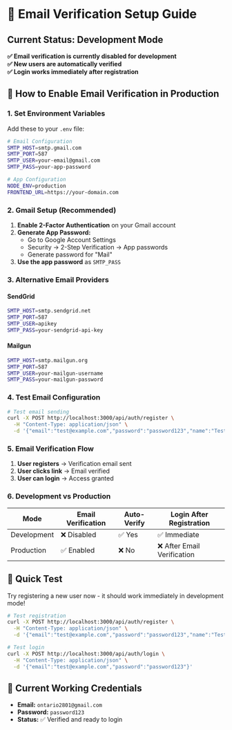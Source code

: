 # 📧 Email Verification Setup Guide

## Current Status: Development Mode

**✅ Email verification is currently disabled for development**  
**✅ New users are automatically verified**  
**✅ Login works immediately after registration**

## 🔧 How to Enable Email Verification in Production

### 1. Set Environment Variables

Add these to your `.env` file:

```bash
# Email Configuration
SMTP_HOST=smtp.gmail.com
SMTP_PORT=587
SMTP_USER=your-email@gmail.com
SMTP_PASS=your-app-password

# App Configuration
NODE_ENV=production
FRONTEND_URL=https://your-domain.com
```

### 2. Gmail Setup (Recommended)

1. **Enable 2-Factor Authentication** on your Gmail account
2. **Generate App Password:**
   - Go to Google Account Settings
   - Security → 2-Step Verification → App passwords
   - Generate password for "Mail"
3. **Use the app password** as `SMTP_PASS`

### 3. Alternative Email Providers

#### SendGrid
```bash
SMTP_HOST=smtp.sendgrid.net
SMTP_PORT=587
SMTP_USER=apikey
SMTP_PASS=your-sendgrid-api-key
```

#### Mailgun
```bash
SMTP_HOST=smtp.mailgun.org
SMTP_PORT=587
SMTP_USER=your-mailgun-username
SMTP_PASS=your-mailgun-password
```

### 4. Test Email Configuration

```bash
# Test email sending
curl -X POST http://localhost:3000/api/auth/register \
  -H "Content-Type: application/json" \
  -d '{"email":"test@example.com","password":"password123","name":"Test User"}'
```

### 5. Email Verification Flow

1. **User registers** → Verification email sent
2. **User clicks link** → Email verified
3. **User can login** → Access granted

### 6. Development vs Production

| Mode | Email Verification | Auto-Verify | Login After Registration |
|------|-------------------|-------------|-------------------------|
| Development | ❌ Disabled | ✅ Yes | ✅ Immediate |
| Production | ✅ Enabled | ❌ No | ❌ After Email Verification |

## 🚀 Quick Test

Try registering a new user now - it should work immediately in development mode!

```bash
# Test registration
curl -X POST http://localhost:3000/api/auth/register \
  -H "Content-Type: application/json" \
  -d '{"email":"test@example.com","password":"password123","name":"Test User"}'

# Test login
curl -X POST http://localhost:3000/api/auth/login \
  -H "Content-Type: application/json" \
  -d '{"email":"test@example.com","password":"password123"}'
```

## 📝 Current Working Credentials

- **Email:** `ontario2801@gmail.com`
- **Password:** `password123`
- **Status:** ✅ Verified and ready to login 